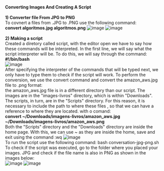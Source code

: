 <b> Converting Images And Creating A Script</b>
<br>
<br>
<b> 1) Converter file From JPG to PNG</b>
</br>
To covnert a files from .JPG to .PNG use the following command:
   <br>
   <b> convert algoritmos.jpg algoritmos.png</b>
![image](https://github.com/andregomesrocha/script-by-Alura/assets/84783787/b97ccf96-67e2-4588-885c-cb1003e5bbe0)
![image](https://github.com/andregomesrocha/script-by-Alura/assets/84783787/8c4d44e4-7adb-4add-a606-5ece2e8d2a95)
<br>
<br>
<b> 2) Making a script</b>
<br>
Created a diretory called script, with the editor open we have to say how these commands will be interpreted. In the first line, we will say what the script interpreter will be. To do this, we will say through the command:
<br>
<b>#!/bin/bash</b>
<br>
![image](https://github.com/andregomesrocha/script-by-Alura/assets/84783787/e90a4ff5-7edb-45fb-a316-01982ae19986)
<br>
After specifying the interpreter of the commands that will be typed next, we only have to type them to check if the script will work. To perform the conversion, we use the convert command and convert the amazon_aws.jpg file to .png format:
<br>
the amazon_aws.jpg file is in a different directory than our script. The images are in the "images-livros" directory, which is within "Downloads". The scripts, in turn, are in the "Scripts" directory. For this reason, it is necessary to include the path to where these files , so that we can have a reference to where they are located.
with o comand:
<br>
<b>convert ~/Downloads/imagens-livros/amazon_aws.jpg ~/Downloads/imagens-livros/amazon_aws.png</b>
<br>
Both the "Scripts" directory and the "Downloads" directory are inside the home page. With this, we can use ~ as they are inside the home, save and exit using the command :wq
![image](https://github.com/andregomesrocha/script-by-Alura/assets/84783787/e69fd537-8cb4-4a5d-aff6-726313e1f809)
<br>
To run the script use the following command:
bash conversation-jpg-png.sh
To check if the script was executed, go to the folder where you placed your images. JPG and check if the file name is also in PNG as shown in the images below:
<br>
![image](https://github.com/andregomesrocha/script-by-Alura/assets/84783787/0fe83aad-ecba-400c-be78-701bdb926fce)
![image](https://github.com/andregomesrocha/script-by-Alura/assets/84783787/95314900-40b9-4df6-a6b1-550864d2705c)

